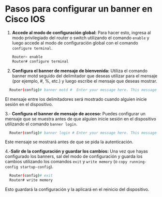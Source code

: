 # Pasos para configurar un banner en Cisco IOS

1. **Accede al modo de configuración global:** Para hacer esto, ingresa al modo privilegiado del router o switch utilizando el comando `enable` y luego accede al modo de configuración global con el comando `configure terminal`.

   ```bash
   Router> enable
   Router# configure terminal
   ```
2. **Configura el banner de mensaje de bienvenida:** Utiliza el comando banner motd seguido del delimitador que deseas utilizar para el mensaje (por ejemplo, #, %, etc.) y luego escribe el mensaje que deseas mostrar.
  ```bash
    Router(config)# banner motd #  Enter your message here. This message will be displayed when someone logs in. #
```
El mensaje entre los delimitadores será mostrado cuando alguien inicie sesión en el dispositivo.

3.- **Configura el banner de mensaje de acceso:** Puedes configurar un mensaje que se muestra antes de que alguien inicie sesión en el dispositivo utilizando el comando `banner login`.
```bash
  Router(config)# banner login # Enter your message here. This message will be displayed before login. #
```
Este mensaje se mostrará antes de que se pida la autenticación.

4.-**Salir de la configuración y guardar los cambios:** Una vez que hayas configurado los banners, sal del modo de configuración y guarda los cambios utilizando los comandos `exit` y `write memory` (o `copy running-config startup-config`).
  ```bash
    Router(config)# exit
    Router# write memory
 ```
Esto guardará la configuración y la aplicará en el reinicio del dispositivo.
